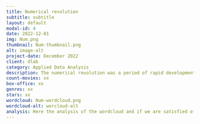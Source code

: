 ```yaml
---
title: Numerical revolution
subtitle: subtitle
layout: default
modal-id: 4
date: 2022-12-01
img: Num.png
thumbnail: Num-thumbnail.png
alt: image-alt
project-date: December 2022
client: dlab
category: Applied Data Analysis
description: The numerical revolution was a period of rapid development in the field of mathematics and computing that took place in the 20th century. It was marked by the widespread use of computers, which made it possible to perform complex calculations and simulations quickly and accurately. The numerical revolution also saw the development of new mathematical techniques and theories that were essential for the advancement of science and technology. Some of the key developments during this period include the development of the electronic computer, the creation of new programming languages, and the emergence of big data and data science. The numerical revolution has had a profound impact on a wide range of fields, including physics, engineering, finance, and biology, and has laid the foundation for many of the technological advancements of the 21st century.
count-movies: xx
box-office: xx
genres: xx
stars: xx
wordcloud: Num-wordcloud.png
wordcloud-alt: worcloud-alt
analysis: Here the analysis of the wordcloud and if we are satisfied of the classification.
---
```


